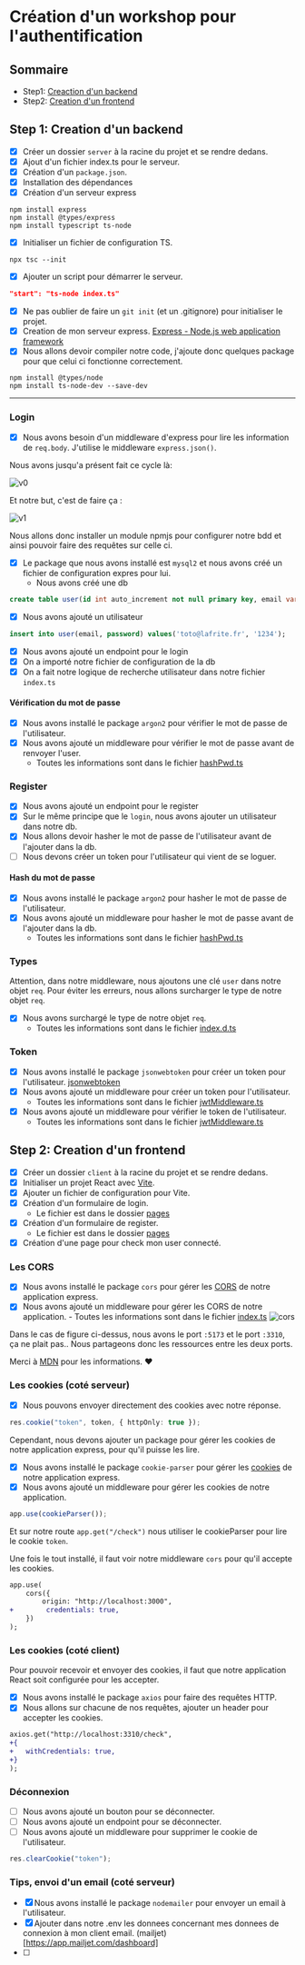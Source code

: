 # Création d'un workshop pour l'authentification

## Sommaire

-   Step1: [Creaction d'un backend](#step-1-creation-dun-backend)
-   Step2: [Creation d'un frontend](#step-2-creation-dun-frontend)

## Step 1: Creation d'un backend

-   [x] Créer un dossier `server` à la racine du projet et se rendre dedans.
-   [x] Ajout d'un fichier index.ts pour le serveur.
-   [x] Création d'un `package.json`.
-   [x] Installation des dépendances
-   [x] Création d'un serveur express

```shell
npm install express
npm install @types/express
npm install typescript ts-node
```

-   [x] Initialiser un fichier de configuration TS.

```shell
npx tsc --init
```

-   [x] Ajouter un script pour démarrer le serveur.

```json
"start": "ts-node index.ts"
```

-   [x] Ne pas oublier de faire un `git init` (et un .gitignore) pour initialiser le projet.
-   [x] Creation de mon serveur express. [Express - Node.js web application framework](https://expressjs.com/)
-   [x] Nous allons devoir compiler notre code, j'ajoute donc quelques package pour que celui ci fonctionne correctement.

```shell
npm install @types/node
npm install ts-node-dev --save-dev
```

---

### Login

-   [x] Nous avons besoin d'un middleware d'express pour lire les information de `req.body`. J'utilise le middleware `express.json()`.

Nous avons jusqu'a présent fait ce cycle là:

![v0](./docs/auth_login_v0.png)

Et notre but, c'est de faire ça :

![v1](./docs/auth_login.png)

Nous allons donc installer un module npmjs pour configurer notre bdd et ainsi pouvoir faire des requêtes sur celle ci.

-   [x] Le package que nous avons installé est `mysql2` et nous avons créé un fichier de configuration expres pour lui.
    -   Nous avons créé une db

```sql
create table user(id int auto_increment not null primary key, email varchar(50) not null, password varchar(50) not null);
```

-   [x] Nous avons ajouté un utilisateur

```sql
insert into user(email, password) values('toto@lafrite.fr', '1234');
```

-   [x] Nous avons ajouté un endpoint pour le login
-   [x] On a importé notre fichier de configuration de la db
-   [x] On a fait notre logique de recherche utilisateur dans notre fichier `index.ts`

#### Vérification du mot de passe

-   [x] Nous avons installé le package `argon2` pour vérifier le mot de passe de l'utilisateur.
-   [x] Nous avons ajouté un middleware pour vérifier le mot de passe avant de renvoyer l'user.
    -   Toutes les informations sont dans le fichier [hashPwd.ts](./server/middlewares/hashPwd.ts)

### Register

-   [x] Nous avons ajouté un endpoint pour le register
-   [x] Sur le même principe que le `login`, nous avons ajouter un utilisateur dans notre db.
-   [x] Nous allons devoir hasher le mot de passe de l'utilisateur avant de l'ajouter dans la db.
-   [ ] Nous devons créer un token pour l'utilisateur qui vient de se loguer.

#### Hash du mot de passe

-   [x] Nous avons installé le package `argon2` pour hasher le mot de passe de l'utilisateur.
-   [x] Nous avons ajouté un middleware pour hasher le mot de passe avant de l'ajouter dans la db.
    -   Toutes les informations sont dans le fichier [hashPwd.ts](./server/middlewares/hashPwd.ts)

### Types

Attention, dans notre middleware, nous ajoutons une clé `user` dans notre objet `req`. Pour éviter les erreurs, nous allons surcharger le type de notre objet `req`.

-   [x] Nous avons surchargé le type de notre objet `req`.
    -   Toutes les informations sont dans le fichier [index.d.ts](./server/types/index.d.ts)

### Token

-   [x] Nous avons installé le package `jsonwebtoken` pour créer un token pour l'utilisateur. [jsonwebtoken](https://www.npmjs.com/package/jsonwebtoken)
-   [x] Nous avons ajouté un middleware pour créer un token pour l'utilisateur.
    -   Toutes les informations sont dans le fichier [jwtMiddleware.ts](./server/middlewares/jwtMiddleware.ts)
-   [x] Nous avons ajouté un middleware pour vérifier le token de l'utilisateur.
    -   Toutes les informations sont dans le fichier [jwtMiddleware.ts](./server/middlewares/jwtMiddleware.ts)

## Step 2: Creation d'un frontend

-   [x] Créer un dossier `client` à la racine du projet et se rendre dedans.
-   [x] Initialiser un projet React avec [Vite](https://vitejs.dev/).
-   [x] Ajouter un fichier de configuration pour Vite.
-   [x] Création d'un formulaire de login.
    -   Le fichier est dans le dossier [pages](./client/src/pages/Login.tsx)
-   [x] Création d'un formulaire de register.
    -   Le fichier est dans le dossier [pages](./client/src/pages/Register.tsx)
-   [x] Création d'une page pour check mon user connecté.

### Les CORS

-   [x] Nous avons installé le package `cors` pour gérer les [CORS](https://www.npmjs.com/package/cors) de notre application express.
-   [x] Nous avons ajouté un middleware pour gérer les CORS de notre application. - Toutes les informations sont dans le fichier [index.ts](./server/src/index.ts)
        ![cors](./docs/cors.png)

Dans le cas de figure ci-dessus, nous avons le port `:5173` et le port `:3310`, ça ne plait pas.. Nous partageons donc les ressources entre les deux ports.

Merci à [MDN](https://developer.mozilla.org/fr/docs/Web/HTTP/CORS) pour les informations. ❤️

### Les cookies (coté serveur)

-   [x] Nous pouvons envoyer directement des cookies avec notre réponse.

```ts
res.cookie("token", token, { httpOnly: true });
```

Cependant, nous devons ajouter un package pour gérer les cookies de notre application express, pour qu'il puisse les lire.

-   [x] Nous avons installé le package `cookie-parser` pour gérer les [cookies](https://www.npmjs.com/package/cookie-parser) de notre application express.
-   [x] Nous avons ajouté un middleware pour gérer les cookies de notre application.

```ts
app.use(cookieParser());
```

Et sur notre route `app.get("/check")` nous utiliser le cookieParser pour lire le cookie `token`.

Une fois le tout installé, il faut voir notre middleware `cors` pour qu'il accepte les cookies.

```diff
app.use(
    cors({
        origin: "http://localhost:3000",
+        credentials: true,
    })
);
```

### Les cookies (coté client)

Pour pouvoir recevoir et envoyer des cookies, il faut que notre application React soit configurée pour les accepter.

-   [x] Nous avons installé le package `axios` pour faire des requêtes HTTP.
-   [x] Nous allons sur chacune de nos requêtes, ajouter un header pour accepter les cookies.

```diff
axios.get("http://localhost:3310/check",
+{
+	withCredentials: true,
+}
);
```

### Déconnexion

-   [ ] Nous avons ajouté un bouton pour se déconnecter.
-   [ ] Nous avons ajouté un endpoint pour se déconnecter.
-   [ ] Nous avons ajouté un middleware pour supprimer le cookie de l'utilisateur.

```ts
res.clearCookie("token");
```

### Tips, envoi d'un email (coté serveur)

-   [x] Nous avons installé le package `nodemailer` pour envoyer un email à l'utilisateur.
-   [x] Ajouter dans notre .env les donnees concernant mes donnees de connexion à mon client email. (mailjet)[https://app.mailjet.com/dashboard]
-   [ ]
